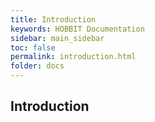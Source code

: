 ```yaml
---
title: Introduction
keywords: HOBBIT Documentation
sidebar: main_sidebar
toc: false
permalink: introduction.html
folder: docs
---
```


## Introduction
